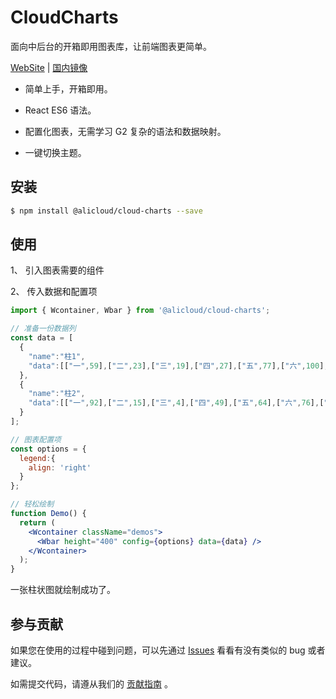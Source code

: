 # CloudCharts

面向中后台的开箱即用图表库，让前端图表更简单。

[WebSite](https://cloud-charts.netlify.app/) | [国内镜像](http://cloud-charts.gitee.io/)

- 简单上手，开箱即用。

- React ES6 语法。

- 配置化图表，无需学习 G2 复杂的语法和数据映射。

- 一键切换主题。

## 安装

```bash
$ npm install @alicloud/cloud-charts --save
```

## 使用

1、 引入图表需要的组件

2、 传入数据和配置项

```jsx
import { Wcontainer, Wbar } from '@alicloud/cloud-charts';

// 准备一份数据列
const data = [
  {
    "name":"柱1",
    "data":[["一",59],["二",23],["三",19],["四",27],["五",77],["六",100],["七",70],["八",61],["九",15]]
  },
  {
    "name":"柱2",
    "data":[["一",92],["二",15],["三",4],["四",49],["五",64],["六",76],["七",21],["八",100],["九",71]]
  }
];

// 图表配置项
const options = {
  legend:{
    align: 'right'
  }
};

// 轻松绘制
function Demo() {
  return (
    <Wcontainer className="demos">
      <Wbar height="400" config={options} data={data} />
    </Wcontainer>
  );
}
```

一张柱状图就绘制成功了。

## 参与贡献

如果您在使用的过程中碰到问题，可以先通过 [Issues](https://github.com/alibaba/cloud-charts/issues) 看看有没有类似的 bug 或者建议。

如需提交代码，请遵从我们的 [贡献指南](https://github.com/alibaba/cloud-charts/blob/master/CONTRIBUTING.md) 。
